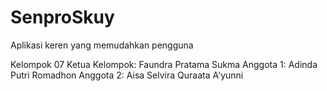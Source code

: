 # SenproSkuy
Aplikasi keren yang memudahkan pengguna

Kelompok 07
Ketua Kelompok: Faundra Pratama Sukma
 Anggota 1: Adinda Putri Romadhon
 Anggota 2: Aisa Selvira Quraata A'yunni
